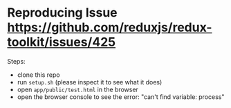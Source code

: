 Reproducing Issue https://github.com/reduxjs/redux-toolkit/issues/425
=====================================================================

Steps:

- clone this repo
- run `setup.sh` (please inspect it to see what it does)
- open `app/public/test.html` in the browser
- open the browser console to see the error:
  "can't find variable: process"
